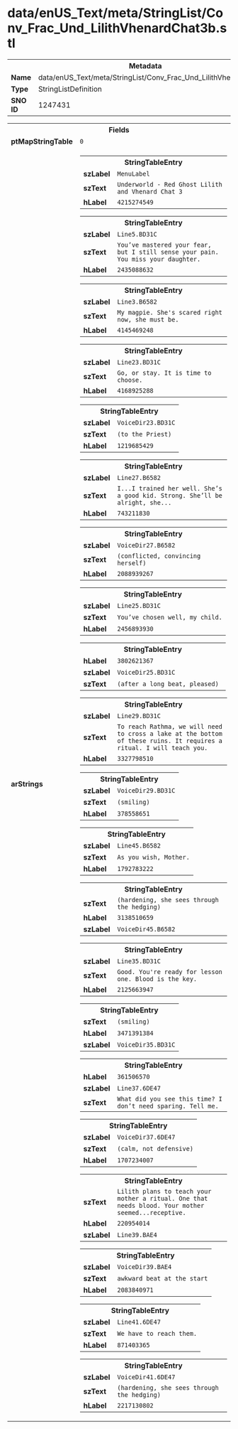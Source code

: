 <h1>data/enUS_Text/meta/StringList/Conv_Frac_Und_LilithVhenardChat3b.stl</h1><table><tr><th colspan="100%">Metadata</th></tr><tr><td><b>Name</b></td><td>data/enUS_Text/meta/StringList/Conv_Frac_Und_LilithVhenardChat3b.stl</td></tr><tr><td><b>Type</b></td><td>StringListDefinition</td></tr><tr><td><b>SNO ID</b></td><td>1247431</td></tr></table>

<table><tr><th colspan="100%">Fields</th></tr><tr><td><b>ptMapStringTable</b></td><td><code>0</code></td></tr><tr><td><b>arStrings</b></td><td><table><tr><th colspan="100%">StringTableEntry</th></tr><tr><td><b>szLabel</b></td><td><code>MenuLabel</code></td></tr><tr><td><b>szText</b></td><td><code>Underworld - Red Ghost Lilith and Vhenard Chat 3</code></td></tr><tr><td><b>hLabel</b></td><td><code>4215274549</code></td></tr></table>


<table><tr><th colspan="100%">StringTableEntry</th></tr><tr><td><b>szLabel</b></td><td><code>Line5.BD31C</code></td></tr><tr><td><b>szText</b></td><td><code>You’ve mastered your fear, but I still sense your pain. You miss your daughter.</code></td></tr><tr><td><b>hLabel</b></td><td><code>2435088632</code></td></tr></table>


<table><tr><th colspan="100%">StringTableEntry</th></tr><tr><td><b>szLabel</b></td><td><code>Line3.B6582</code></td></tr><tr><td><b>szText</b></td><td><code>My magpie. She's scared right now, she must be.</code></td></tr><tr><td><b>hLabel</b></td><td><code>4145469248</code></td></tr></table>


<table><tr><th colspan="100%">StringTableEntry</th></tr><tr><td><b>szLabel</b></td><td><code>Line23.BD31C</code></td></tr><tr><td><b>szText</b></td><td><code>Go, or stay. It is time to choose.</code></td></tr><tr><td><b>hLabel</b></td><td><code>4168925288</code></td></tr></table>


<table><tr><th colspan="100%">StringTableEntry</th></tr><tr><td><b>szLabel</b></td><td><code>VoiceDir23.BD31C</code></td></tr><tr><td><b>szText</b></td><td><code>(to the Priest) </code></td></tr><tr><td><b>hLabel</b></td><td><code>1219685429</code></td></tr></table>


<table><tr><th colspan="100%">StringTableEntry</th></tr><tr><td><b>szLabel</b></td><td><code>Line27.B6582</code></td></tr><tr><td><b>szText</b></td><td><code>I...I trained her well. She’s a good kid. Strong. She’ll be alright, she...</code></td></tr><tr><td><b>hLabel</b></td><td><code>743211830</code></td></tr></table>


<table><tr><th colspan="100%">StringTableEntry</th></tr><tr><td><b>szLabel</b></td><td><code>VoiceDir27.B6582</code></td></tr><tr><td><b>szText</b></td><td><code>(conflicted, convincing herself) </code></td></tr><tr><td><b>hLabel</b></td><td><code>2088939267</code></td></tr></table>


<table><tr><th colspan="100%">StringTableEntry</th></tr><tr><td><b>szLabel</b></td><td><code>Line25.BD31C</code></td></tr><tr><td><b>szText</b></td><td><code>You’ve chosen well, my child.</code></td></tr><tr><td><b>hLabel</b></td><td><code>2456893930</code></td></tr></table>


<table><tr><th colspan="100%">StringTableEntry</th></tr><tr><td><b>hLabel</b></td><td><code>3802621367</code></td></tr><tr><td><b>szLabel</b></td><td><code>VoiceDir25.BD31C</code></td></tr><tr><td><b>szText</b></td><td><code>(after a long beat, pleased) </code></td></tr></table>


<table><tr><th colspan="100%">StringTableEntry</th></tr><tr><td><b>szLabel</b></td><td><code>Line29.BD31C</code></td></tr><tr><td><b>szText</b></td><td><code>To reach Rathma, we will need to cross a lake at the bottom of these ruins. It requires a ritual. I will teach you.</code></td></tr><tr><td><b>hLabel</b></td><td><code>3327798510</code></td></tr></table>


<table><tr><th colspan="100%">StringTableEntry</th></tr><tr><td><b>szLabel</b></td><td><code>VoiceDir29.BD31C</code></td></tr><tr><td><b>szText</b></td><td><code>(smiling) </code></td></tr><tr><td><b>hLabel</b></td><td><code>378558651</code></td></tr></table>


<table><tr><th colspan="100%">StringTableEntry</th></tr><tr><td><b>szLabel</b></td><td><code>Line45.B6582</code></td></tr><tr><td><b>szText</b></td><td><code>As you wish, Mother.</code></td></tr><tr><td><b>hLabel</b></td><td><code>1792783222</code></td></tr></table>


<table><tr><th colspan="100%">StringTableEntry</th></tr><tr><td><b>szText</b></td><td><code>(hardening, she sees through the hedging)</code></td></tr><tr><td><b>hLabel</b></td><td><code>3138510659</code></td></tr><tr><td><b>szLabel</b></td><td><code>VoiceDir45.B6582</code></td></tr></table>


<table><tr><th colspan="100%">StringTableEntry</th></tr><tr><td><b>szLabel</b></td><td><code>Line35.BD31C</code></td></tr><tr><td><b>szText</b></td><td><code>Good. You're ready for lesson one. Blood is the key.</code></td></tr><tr><td><b>hLabel</b></td><td><code>2125663947</code></td></tr></table>


<table><tr><th colspan="100%">StringTableEntry</th></tr><tr><td><b>szText</b></td><td><code>(smiling) </code></td></tr><tr><td><b>hLabel</b></td><td><code>3471391384</code></td></tr><tr><td><b>szLabel</b></td><td><code>VoiceDir35.BD31C</code></td></tr></table>


<table><tr><th colspan="100%">StringTableEntry</th></tr><tr><td><b>hLabel</b></td><td><code>361506570</code></td></tr><tr><td><b>szLabel</b></td><td><code>Line37.6DE47</code></td></tr><tr><td><b>szText</b></td><td><code>What did you see this time? I don’t need sparing. Tell me.</code></td></tr></table>


<table><tr><th colspan="100%">StringTableEntry</th></tr><tr><td><b>szLabel</b></td><td><code>VoiceDir37.6DE47</code></td></tr><tr><td><b>szText</b></td><td><code>(calm, not defensive)</code></td></tr><tr><td><b>hLabel</b></td><td><code>1707234007</code></td></tr></table>


<table><tr><th colspan="100%">StringTableEntry</th></tr><tr><td><b>szText</b></td><td><code>Lilith plans to teach your mother a ritual. One that needs blood. Your mother seemed...receptive.</code></td></tr><tr><td><b>hLabel</b></td><td><code>220954014</code></td></tr><tr><td><b>szLabel</b></td><td><code>Line39.BAE4</code></td></tr></table>


<table><tr><th colspan="100%">StringTableEntry</th></tr><tr><td><b>szLabel</b></td><td><code>VoiceDir39.BAE4</code></td></tr><tr><td><b>szText</b></td><td><code>awkward beat at the start</code></td></tr><tr><td><b>hLabel</b></td><td><code>2083840971</code></td></tr></table>


<table><tr><th colspan="100%">StringTableEntry</th></tr><tr><td><b>szLabel</b></td><td><code>Line41.6DE47</code></td></tr><tr><td><b>szText</b></td><td><code>We have to reach them.</code></td></tr><tr><td><b>hLabel</b></td><td><code>871403365</code></td></tr></table>


<table><tr><th colspan="100%">StringTableEntry</th></tr><tr><td><b>szLabel</b></td><td><code>VoiceDir41.6DE47</code></td></tr><tr><td><b>szText</b></td><td><code>(hardening, she sees through the hedging) </code></td></tr><tr><td><b>hLabel</b></td><td><code>2217130802</code></td></tr></table>


</td></tr></table>

